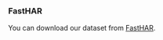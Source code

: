 ### FastHAR
You can download our dataset from [FastHAR](https://huggingface.co/datasets/coinscat/FastHAR).